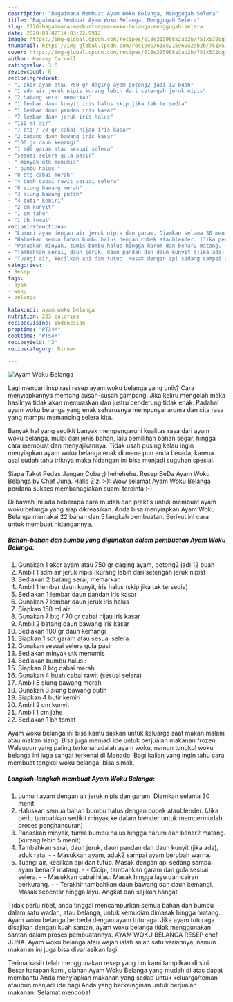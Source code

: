```yaml
---
description: "Bagaimana Membuat Ayam Woku Belanga, Menggugah Selera"
title: "Bagaimana Membuat Ayam Woku Belanga, Menggugah Selera"
slug: 2720-bagaimana-membuat-ayam-woku-belanga-menggugah-selera
date: 2020-09-02T14:03:22.991Z
image: https://img-global.cpcdn.com/recipes/618e215968a2ab2b/751x532cq70/ayam-woku-belanga-foto-resep-utama.jpg
thumbnail: https://img-global.cpcdn.com/recipes/618e215968a2ab2b/751x532cq70/ayam-woku-belanga-foto-resep-utama.jpg
cover: https://img-global.cpcdn.com/recipes/618e215968a2ab2b/751x532cq70/ayam-woku-belanga-foto-resep-utama.jpg
author: Harvey Carroll
ratingvalue: 3.6
reviewcount: 6
recipeingredient:
- "1 ekor ayam atau 750 gr daging ayam potong2 jadi 12 buah"
- "1 sdm air jeruk nipis kurang lebih dari setengah jeruk nipis"
- "2 batang serai memarkan"
- "1 lembar daun kunyit iris halus skip jika tak tersedia"
- "1 lembar daun pandan iris kasar"
- "7 lembar daun jeruk iris halus"
- "150 ml air"
- "7 btg / 70 gr cabai hijau iris kasar"
- "2 batang daun bawang iris kasar"
- "100 gr daun kemangi"
- "1 sdt garam atau sesuai selera"
- "sesuai selera gula pasir"
- " minyak utk menumis"
- " bumbu halus "
- "8 btg cabai merah"
- "4 buah cabai rawit sesuai selera"
- "8 siung bawang merah"
- "3 siung bawang putih"
- "4 butir kemiri"
- "2 cm kunyit"
- "1 cm jahe"
- "1 bh tomat"
recipeinstructions:
- "Lumuri ayam dengan air jeruk nipis dan garam. Diamkan selama 30 menit."
- "Haluskan semua bahan bumbu halus dengan cobek ataublender. (Jika perlu tambahkan sedikit minyak ke dalam blender untuk mempermudah proses penghancuran)"
- "Panaskan minyak, tumis bumbu halus hingga harum dan benar2 matang. (kurang lebih 5 menit)"
- "Tambahkan serai, daun jeruk, daun pandan dan daun kunyit (jika ada), aduk rata.  Masukkan ayam, aduk2 sampai ayam berubah warna."
- "Tuangi air, kecilkan api dan tutup. Masak dengan api sedang sampai ayam benar2 matang.  Cicipi, tambahkan garam dan gula sesuai selera.  Masukkan cabai hijau. Masak hingga layu dan cairan berkurang.  Terakhir tambahkan daun bawang dan daun kemangi. Masak sebentar hingga layu. Angkat dan sajikan hangat"
categories:
- Resep
tags:
- ayam
- woku
- belanga

katakunci: ayam woku belanga 
nutrition: 203 calories
recipecuisine: Indonesian
preptime: "PT34M"
cooktime: "PT54M"
recipeyield: "3"
recipecategory: Dinner

---
```



![Ayam Woku Belanga](https://img-global.cpcdn.com/recipes/618e215968a2ab2b/751x532cq70/ayam-woku-belanga-foto-resep-utama.jpg)

Lagi mencari inspirasi resep ayam woku belanga yang unik? Cara menyiapkannya memang susah-susah gampang. Jika keliru mengolah maka hasilnya tidak akan memuaskan dan justru cenderung tidak enak. Padahal ayam woku belanga yang enak seharusnya mempunyai aroma dan cita rasa yang mampu memancing selera kita.

Banyak hal yang sedikit banyak mempengaruhi kualitas rasa dari ayam woku belanga, mulai dari jenis bahan, lalu pemilihan bahan segar, hingga cara membuat dan menyajikannya. Tidak usah pusing kalau ingin menyiapkan ayam woku belanga enak di mana pun anda berada, karena asal sudah tahu triknya maka hidangan ini bisa menjadi suguhan spesial.

Siapa Takut Pedas Jangan Coba ;) hehehehe. Resep BeDa Ayam Woku Belanga by Chef Juna. Hallo Zizi :-): Wow selamat Ayam Woku Belanga perdana sukses membahagiakan suami tercinta :-).


Di bawah ini ada beberapa cara mudah dan praktis untuk membuat ayam woku belanga yang siap dikreasikan. Anda bisa menyiapkan Ayam Woku Belanga memakai 22 bahan dan 5 langkah pembuatan. Berikut ini cara untuk membuat hidangannya.

<!--inarticleads1-->

##### Bahan-bahan dan bumbu yang digunakan dalam pembuatan Ayam Woku Belanga:

1. Gunakan 1 ekor ayam atau 750 gr daging ayam, potong2 jadi 12 buah
1. Ambil 1 sdm air jeruk nipis (kurang lebih dari setengah jeruk nipis)
1. Sediakan 2 batang serai, memarkan
1. Ambil 1 lembar daun kunyit, iris halus (skip jika tak tersedia)
1. Sediakan 1 lembar daun pandan iris kasar
1. Gunakan 7 lembar daun jeruk iris halus
1. Siapkan 150 ml air
1. Gunakan 7 btg / 70 gr cabai hijau iris kasar
1. Ambil 2 batang daun bawang iris kasar
1. Sediakan 100 gr daun kemangi
1. Siapkan 1 sdt garam atau sesuai selera
1. Gunakan sesuai selera gula pasir
1. Sediakan  minyak utk menumis
1. Sediakan  bumbu halus :
1. Siapkan 8 btg cabai merah
1. Gunakan 4 buah cabai rawit (sesuai selera)
1. Ambil 8 siung bawang merah
1. Gunakan 3 siung bawang putih
1. Siapkan 4 butir kemiri
1. Ambil 2 cm kunyit
1. Ambil 1 cm jahe
1. Sediakan 1 bh tomat


Ayam woku belanga ini bisa kamu sajikan untuk keluarga saat makan malam atau makan siang. Bisa juga menjadi ide untuk berjualan makanan frozen. Walaupun yang paling terkenal adalah ayam woku, namun tongkol woku belanga ini juga sangat terkenal di Manado. Bagi kalian yang ingin tahu cara membuat tongkol woku belanga, bisa simak. 

<!--inarticleads2-->

##### Langkah-langkah membuat Ayam Woku Belanga:

1. Lumuri ayam dengan air jeruk nipis dan garam. Diamkan selama 30 menit.
1. Haluskan semua bahan bumbu halus dengan cobek ataublender. (Jika perlu tambahkan sedikit minyak ke dalam blender untuk mempermudah proses penghancuran)
1. Panaskan minyak, tumis bumbu halus hingga harum dan benar2 matang. (kurang lebih 5 menit)
1. Tambahkan serai, daun jeruk, daun pandan dan daun kunyit (jika ada), aduk rata. -  - Masukkan ayam, aduk2 sampai ayam berubah warna.
1. Tuangi air, kecilkan api dan tutup. Masak dengan api sedang sampai ayam benar2 matang. -  - Cicipi, tambahkan garam dan gula sesuai selera. -  - Masukkan cabai hijau. Masak hingga layu dan cairan berkurang. -  - Terakhir tambahkan daun bawang dan daun kemangi. Masak sebentar hingga layu. Angkat dan sajikan hangat


Tidak perlu ribet, anda tinggal mencampurkan semua bahan dan bumbu dalam satu wadah, atau belanga, untuk kemudian dimasak hingga matang. Ayam woku belanga berbeda dengan ayam tuturaga. Jika ayam tuturaga disajikan dengan kuah santan, ayam woku belanga tidak menggunakan santan dalam proses pembuatannya. AYAM WOKU BELANGA RESEP chef JUNA. Ayam woku belanga atau wajan ialah salah satu variannya, namun makanan ini juga bisa divariasikan lagi. 

Terima kasih telah menggunakan resep yang tim kami tampilkan di sini. Besar harapan kami, olahan Ayam Woku Belanga yang mudah di atas dapat membantu Anda menyiapkan makanan yang sedap untuk keluarga/teman ataupun menjadi ide bagi Anda yang berkeinginan untuk berjualan makanan. Selamat mencoba!
